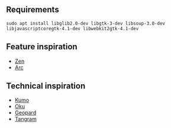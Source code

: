 ## Requirements

```
sudo apt install libglib2.0-dev libgtk-3-dev libsoup-3.0-dev libjavascriptcoregtk-4.1-dev libwebkit2gtk-4.1-dev
```

## Feature inspiration

- [Zen](https://github.com/zen-browser)
- [Arc](https://arc.net/)

## Technical inspiration

- [Kumo](https://github.com/catacombing/kumo)
- [Oku](https://github.com/OkuBrowser/oku)
- [Geopard](https://github.com/ranfdev/Geopard)
- [Tangram](https://github.com/sonnyp/Tangram)
